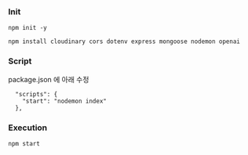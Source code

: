 ### Init

```
npm init -y

npm install cloudinary cors dotenv express mongoose nodemon openai
```

### Script

package.json 에 아래 수정

```
  "scripts": {
    "start": "nodemon index"
  },
```

### Execution

```
npm start
```
